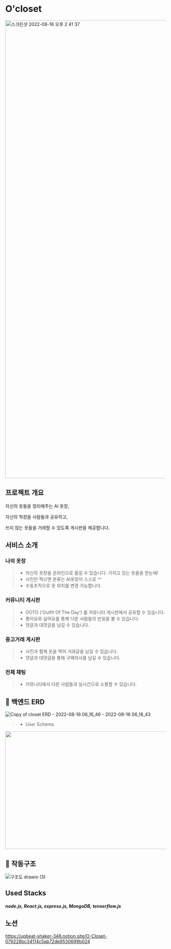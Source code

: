 # O'closet

<img width="1440" alt="스크린샷 2022-08-16 오후 2 41 37" src="https://user-images.githubusercontent.com/97277365/184806194-7b8f260d-7340-448a-b7d9-8d25618ff768.png">


## 프로젝트 개요
자신의 옷들을 정리해주는 AI 옷장, </br>


자신의 착장을 사람들과 공유하고, </br>


쓰지 않는 옷들을 거래할 수 있도록 게시판을 제공합니다. </br>

## 서비스 소개
### 나의 옷장
> - 자신의 옷장을 온라인으로 옮길 수 있습니다. 가지고 있는 옷들을 한눈에!
> - 사진만 찍으면 분류는 AI옷장이 스스로 ^^
> - 수동조작으로 옷 위치를 변경 가능합니다.
### 커뮤니티 게시판
> - OOTD ('Outfit Of The Day') 를 커뮤니티 게시판에서 공유할 수 있습니다.
> - 좋아요와 싫어요를 통해 다른 사람들의 반응을 볼 수 있습니다.
> - 댓글과 대댓글을 남길 수 있습니다.
### 중고거래 게시판
> - 사진과 함께 옷을 찍어 거래글을 남길 수 있습니다.
> - 댓글과 대댓글을 통해 구매의사를 남길 수 있습니다.
### 전체 채팅
> - 커뮤니티에서 다른 사람들과 실시간으로 소통할 수 있습니다.

## 📌 백엔드 ERD

![Copy of closet ERD - 2022-08-16 06_16_46 - 2022-08-16 06_18_43](https://user-images.githubusercontent.com/101104244/184816981-63dc0fde-126e-4bb7-b3b1-5e8f3c208acf.png)

> - User Schema <br>

<img width="700" height="370" src="https://user-images.githubusercontent.com/101104244/184819277-00c7b686-6bf3-4601-85ac-3537e509ff14.png">


## 📌 작동구조
![구조도 drawio (3)](https://user-images.githubusercontent.com/101104244/184810625-28b9ac20-2673-479f-b0fe-9b5299fe132f.png)

## Used Stacks 

##### node.js, React.js, express.js, MongoDB, tenserflow.js


## 노션

https://upbeat-shaker-348.notion.site/O-Closet-079228bc34114c5ab72de9530699b024
